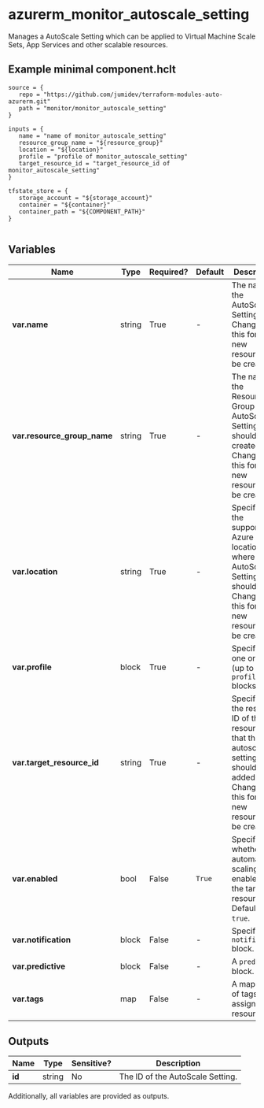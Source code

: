 # azurerm_monitor_autoscale_setting

Manages a AutoScale Setting which can be applied to Virtual Machine Scale Sets, App Services and other scalable resources.

## Example minimal component.hclt

```hcl
source = {
   repo = "https://github.com/jumidev/terraform-modules-auto-azurerm.git" 
   path = "monitor/monitor_autoscale_setting" 
}

inputs = {
   name = "name of monitor_autoscale_setting" 
   resource_group_name = "${resource_group}" 
   location = "${location}" 
   profile = "profile of monitor_autoscale_setting" 
   target_resource_id = "target_resource_id of monitor_autoscale_setting" 
}

tfstate_store = {
   storage_account = "${storage_account}" 
   container = "${container}" 
   container_path = "${COMPONENT_PATH}" 
}


```

## Variables

| Name | Type | Required? |  Default  |  Description |
| ---- | ---- | --------- |  ----------- | ----------- |
| **var.name** | string | True | -  |  The name of the AutoScale Setting. Changing this forces a new resource to be created. | 
| **var.resource_group_name** | string | True | -  |  The name of the Resource Group in the AutoScale Setting should be created. Changing this forces a new resource to be created. | 
| **var.location** | string | True | -  |  Specifies the supported Azure location where the AutoScale Setting should exist. Changing this forces a new resource to be created. | 
| **var.profile** | block | True | -  |  Specifies one or more (up to 20) `profile` blocks. | 
| **var.target_resource_id** | string | True | -  |  Specifies the resource ID of the resource that the autoscale setting should be added to. Changing this forces a new resource to be created. | 
| **var.enabled** | bool | False | `True`  |  Specifies whether automatic scaling is enabled for the target resource. Defaults to `true`. | 
| **var.notification** | block | False | -  |  Specifies a `notification` block. | 
| **var.predictive** | block | False | -  |  A `predictive` block. | 
| **var.tags** | map | False | -  |  A mapping of tags to assign to the resource. | 



## Outputs

| Name | Type | Sensitive? | Description |
| ---- | ---- | --------- | --------- |
| **id** | string | No  | The ID of the AutoScale Setting. | 

Additionally, all variables are provided as outputs.
